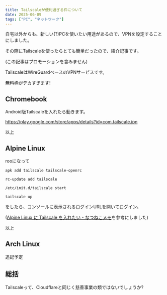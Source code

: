 ```yaml
---
title: Tailscaleが便利過ぎる件について
date: 2025-06-09
tags: ["PC", "ネットワーク"]
---
```


自宅以外からも、新しい(?)PCを使いたい用途があるので、VPNを設定することにしました。

その際にTailscaleを使ったらとても簡単だったので、紹介記事です。

(この記事はプロモーションを含みません)

TailscaleはWireGuardベースのVPNサービスです。

無料枠がデカすぎます!

## Chromebook

Android版Tailscaleを入れたら動きます。

https://play.google.com/store/apps/details?id=com.tailscale.ipn

以上


## Alpine Linux

rooになって

`apk add tailscale tailscale-openrc`

`rc-update add tailscale`

`/etc/init.d/tailscale start`

`tailscale up`

をしたら、コンソールに表示されるログインURLを開いてログイン。

([Alpine Linux に Tailscale を入れたい - なつねこメモ](https://tech.natsuneko.blog/entry/2023/07/21/install-tailscale-on-alpine-linux)を参考にしました)

以上


## Arch Linux

追記予定

## 総括

Tailscaleって、Cloudflareと同じく慈善事業の類ではないでしょうか?
